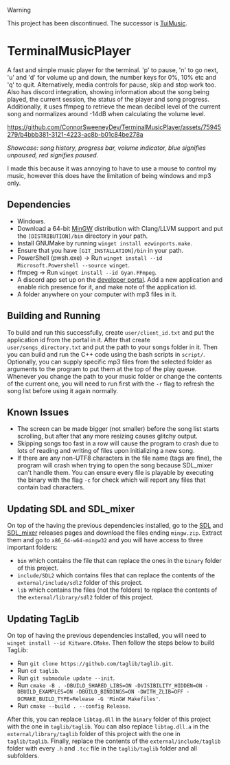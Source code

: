 > [!WARNING]
> This project has been discontinued. The successor is [TuiMusic](https://github.com/ConnorSweeneyDev/TuiMusic).

# TerminalMusicPlayer
A fast and simple music player for the terminal. 'p' to pause, 'n' to go next, 'u' and 'd' for volume up and down, the
number keys for 0%, 10% etc and 'q' to quit. Alternatively, media controls for pause, skip and stop work too. Also has
discord integration, showing information about the song being played, the current session, the status of the player and
song progress. Additionally, it uses ffmpeg to retrieve the mean decibel level of the current song and normalizes around
-14dB when calculating the volume level.

https://github.com/ConnorSweeneyDev/TerminalMusicPlayer/assets/75945279/b4bbb381-3121-4223-ac8b-b01c84be278a

*Showcase: song history, progress bar, volume indicator, blue signifies unpaused, red signifies paused.*

I made this because it was annoying to have to use a mouse to control my music, however this does have the limitation of
being windows and mp3 only. 

## Dependencies
- Windows.
- Download a 64-bit [MinGW](https://winlibs.com/) distribution with Clang/LLVM support and put the `[DISTRIBUTION]/bin`
  directory in your path.
- Install GNUMake by running `winget install ezwinports.make`.
- Ensure that you have `[GIT_INSTALLATION]/bin` in your path.
- PowerShell (pwsh.exe) &rightarrow; Run `winget install --id Microsoft.Powershell --source winget`.
- ffmpeg &rightarrow; Run `winget install --id Gyan.FFmpeg`.
- A discord app set up on the [developer portal](https://discord.com/developers/applications). Add a new application and
  enable rich presence for it, and make note of the application id.
- A folder anywhere on your computer with mp3 files in it.

## Building and Running
To build and run this successfully, create `user/client_id.txt` and put the application id from the portal in it. After
that create `user/songs_directory.txt` and put the path to your songs folder in it. Then you can build and run the C++
code using the bash scripts in `script/`. Optionally, you can supply specific mp3 files from the selected folder as
arguments to the program to put them at the top of the play queue. Whenever you change the path to your music folder or
change the contents of the current one, you will need to run first with the `-r` flag to refresh the song list before
using it again normally.

## Known Issues
- The screen can be made bigger (not smaller) before the song list starts scrolling, but after that any more resizing
  causes glitchy output.
- Skipping songs too fast in a row will cause the program to crash due to lots of reading and writing of files upon
  initializing a new song.
- If there are any non-UTF8 characters in the file name (tags are fine), the program will crash when trying to open the
  song because SDL_mixer can't handle them. You can ensure every file is playable by executing the binary with the flag
  `-c` for check which will report any files that contain bad characters.

## Updating SDL and SDL_mixer
On top of the having the previous dependencies installed, go to the [SDL](https://github.com/libsdl-org/SDL/releases)
and [SDL_mixer](https://github.com/libsdl-org/SDL_mixer/releases) releases pages and download the files ending
`mingw.zip`. Extract them and go to `x86_64-w64-mingw32` and you will have access to three important folders:
- `bin` which contains the file that can replace the ones in the `binary` folder of this project.
- `include/SDL2` which contains files that can replace the contents of the `external/include/sdl2` folder of this
  project.
- `lib` which contains the files (not the folders) to replace the contents of the `external/library/sdl2` folder of this
  project.

## Updating TagLib
On top of having the previous dependencies installed, you will need to `winget install --id Kitware.CMake`. Then follow
the steps below to build TagLib:
- Run `git clone https://github.com/taglib/taglib.git`. 
- Run `cd taglib`.
- Run `git submodule update --init`.
- Run `cmake -B . -DBUILD_SHARED_LIBS=ON -DVISIBILITY_HIDDEN=ON -DBUILD_EXAMPLES=ON -DBUILD_BINDINGS=ON -DWITH_ZLIB=OFF
  -DCMAKE_BUILD_TYPE=Release -G 'MinGW Makefiles'`.
- Run `cmake --build . --config Release`.

After this, you can replace `libtag.dll` in the `binary` folder of this project with the one in `taglib/taglib`. You can
also replace `libtag.dll.a` in the `external/library/taglib` folder of this project with the one in `taglib/taglib`.
Finally, replace the contents of the `external/include/taglib` folder with every `.h` and `.tcc` file in the
`taglib/taglib` folder and all subfolders.
